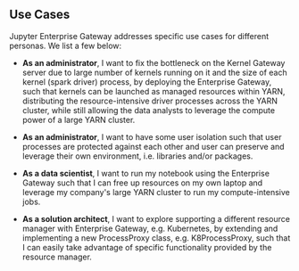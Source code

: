 ## Use Cases

Jupyter Enterprise Gateway addresses specific use cases for different personas.  We list a few below:

- **As an administrator**,  I want to fix the bottleneck on the Kernel Gateway server due to large number of kernels
running on it and the size of each kernel (spark driver) process, by deploying the Enterprise Gateway, such that
kernels can be launched as managed resources within YARN, distributing the resource-intensive driver processes across
the YARN cluster, while still allowing the data analysts to leverage the compute power of a large YARN cluster.

- **As an administrator**, I want to have some user isolation such that user processes are protected against each
other and user can preserve and leverage their own environment, i.e. libraries and/or packages.

- **As a data scientist**, I want to run my notebook using the Enterprise Gateway such that I can free up resources
on my own laptop and leverage my company's large YARN cluster to run my compute-intensive jobs.

- **As a solution architect**, I want to explore supporting a different resource manager with Enterprise Gateway,
e.g. Kubernetes, by extending and implementing a new ProcessProxy class, e.g. K8ProcessProxy, such that I can easily
take advantage of specific functionality provided by the resource manager.

